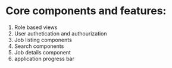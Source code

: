 # Core components and features:
1. Role based views
2. User authetication and authourization
3. Job listing components
4. Search components
5. Job details component
7. application progress bar
